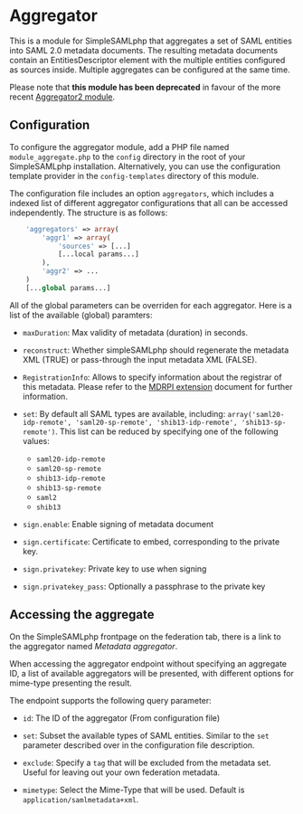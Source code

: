 Aggregator
==========

This is a module for SimpleSAMLphp that aggregates a set of SAML entities into SAML 2.0 metadata documents.
The resulting metadata documents contain an EntitiesDescriptor element with the multiple entities configured
as sources inside. Multiple aggregates can be configured at the same time.

Please note that **this module has been deprecated** in favour of the more recent [Aggregator2 module](https://github.com/simplesamlphp/simplesamlphp-module-aggregator2).

Configuration
-------------

To configure the aggregator module, add a PHP file named `module_aggregate.php` to the `config` directory in the root of your SimpleSAMLphp installation. Alternatively, you can use the
configuration template provider in the `config-templates` directory of this module.

The configuration file includes an option `aggregators`, which includes a indexed list of different aggregator configurations that all can be accessed independently. The structure is as follows:

```php
	'aggregators' => array(
		'aggr1' => array(
			'sources' => [...]
			[...local params...]
		),
		'aggr2' => ...
	)
	[...global params...]
```

All of the global parameters can be overriden for each aggregator. Here is a list of the available (global) paramters:

* `maxDuration`: Max validity of metadata (duration) in seconds.

* `reconstruct`: Whether simpleSAMLphp should regenerate the metadata XML (TRUE) or pass-through the input metadata XML (FALSE).

* `RegistrationInfo`:   Allows to specify information about the registrar of this metadata. Please refer to the
[MDRPI extension](./simplesamlphp-metadata-extensions-rpi) document for further information.

* `set`: By default all SAML types are available, including: `array('saml20-idp-remote', 'saml20-sp-remote', 'shib13-idp-remote', 'shib13-sp-remote')`. This list can be reduced by specifying one of the following values:

    * `saml20-idp-remote`
    * `saml20-sp-remote`
    * `shib13-idp-remote`
    * `shib13-sp-remote`
    * `saml2`
    * `shib13`

* `sign.enable`: Enable signing of metadata document

* `sign.certificate`: Certificate to embed, corresponding to the private key.

* `sign.privatekey`: Private key to use when signing

* `sign.privatekey_pass`: Optionally a passphrase to the private key


Accessing the aggregate
-----------------------

On the SimpleSAMLphp frontpage on the federation tab, there is a link to the aggregator named *Metadata aggregator*.

When accessing the aggregator endpoint without specifying an aggregate ID, a list of available aggregators will be presented, with different options for mime-type presenting the result.

The endpoint supports the following query parameter:

* `id`: The ID of the aggregator (From configuration file)

* `set`: Subset the available types of SAML entities. Similar to the `set` parameter described over in the configuration file description.

* `exclude`: Specify a `tag` that will be excluded from the metadata set. Useful for leaving out your own federation metadata.

* `mimetype`: Select the Mime-Type that will be used. Default is `application/samlmetadata+xml`.

